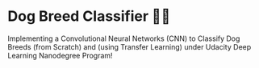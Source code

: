 # Dog Breed Classifier 🐶🦮
Implementing a Convolutional Neural Networks (CNN) to Classify Dog Breeds (from Scratch) and (using Transfer Learning) under Udacity Deep Learning Nanodegree Program!

